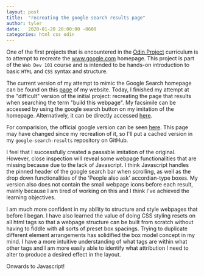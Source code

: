 ```yaml
---
layout: post
title:  "recreating the google search results page"
author: tyler
date:   2020-01-20 20:00:00 -0600
categories: html css odin
---
```


One of the first projects that is encountered in the [Odin Project](https://www.theodinproject.com/) curriculum is to attempt to recreate the www.google.com homepage. This project is part of the `Web Dev 101` course and is intended to be hands-on introduction to basic `HTML` and `CSS` syntax and structure.

The current version of my attempt to mimic the Google Search homepage can be found on this [page](https://tofritz.github.io/google-homepage) of my website. Today, I finished my attempt at the "difficult" version of the initial project: recreating the page that results when searching the term "build this webpage". My facsimile can be accessed by using the google search button on my imitation of the homepage. Alternatively, it can be directly accessed [here](https://tofritz.github.io/google-search-results).

For comparision, the official google version can be seen [here](https://www.google.com/search?ei=rEwiXs_jJoSIsQXPjobgCw&q=build+this+webpage&oq=build+this+webpage&gs_l=psy-ab.12...0.0..247101496...0.0..0.0.0.......0......gws-wiz.lsvIC4ugXpU&ved=0ahUKEwjP6dTz7YvnAhUERKwKHU-HAbwQ4dUDCAs). This page may have changed since my recreation of it, so I'll put a cached version in my `google-search-results` repository on GitHub.

I feel that I successfully created a passable imitation of the original. However, close inspection will reveal some webpage functionalities that are missing because due to the lack of Javascript. I think Javascript handles the pinned header of the google search bar when scrolling, as well as the drop down functionalities of the 'People also ask' accordian-type boxes. My version also does not contain the small webpage icons before each result, mainly because I am tired of working on this and I think I've achieved the learning objectives.

I am much more confident in my ability to structure and style webpages that before I began. I have also learned the value of doing CSS styling resets on all html tags so that a webpage structure can be built from scratch without having to fiddle with all sorts of preset box spacings. Trying to duplicate different element arrangements has solidified the box model concept in my mind. I have a more intuitive understanding of what tags are within what other tags and I am more easily able to identify what attribution I need to alter to produce a desired effect in the layout.

Onwards to Javascript!
